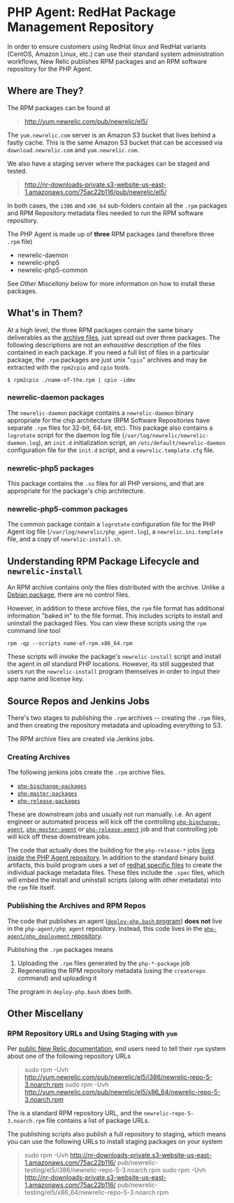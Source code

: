# PHP Agent: RedHat Package Management Repository

In order to ensure customers using RedHat linux and RedHat variants (CentOS,
Amazon Linux, etc.) can use their standard system administration workflows,
New Relic publishes RPM packages and an RPM software repository for the PHP
Agent.

## Where are They?

The RPM packages can be found at

> http://yum.newrelic.com/pub/newrelic/el5/

The `yum.newrelic.com` server is an Amazon S3 bucket that lives behind a
fastly cache.  This is the same Amazon S3 bucket that can be accessed via
`download.newrelic.com` and `yum.newrelic.com`.

We also have a staging server where the packages can be staged and tested.

> http://nr-downloads-private.s3-website-us-east-1.amazonaws.com/75ac22b116/pub/newrelic/el5/

In both cases, the `i386` and `x86_64` sub-folders contain all the `.rpm`
packages and RPM Repository metadata files needed to run the RPM software
repository.

The PHP Agent is made up of **three** RPM packages (and therefore three
`.rpm` file)

- newrelic-daemon
- newrelic-php5
- newrelic-php5-common

See _Other Miscellany_ below for more information on how to install these
packages.

## What's in Them?

At a high level, the three RPM packages contain the same binary deliverables
as the
[archive files](https://source.datanerd.us/astorm/php_agent/blob/packaging-docs/docs/packaging/archive.md),
just spread out over three packages.  The following
descriptions are not an _exhaustive_ description of the files contained in
each package.  If you need a full list of files in a particular package, the
`.rpm` packages are just unix "`cpio`" archives and may be extracted with the
`rpm2cpio` and `cpio` tools.

    $ rpm2cpio ./name-of-the.rpm | cpio -idmv

### newrelic-daemon packages

The `newrelic-daemon` package contains a `newrelic-daemon` binary appropriate
for the chip architecture (RPM Software Repositories have separate `.rpm`
files for 32-bit, 64-bit, etc).  This package also contains a `logrotate`
script for the daemon log file (`/var/log/newrelic/newrelic-daemon.log`), an
`init.d` initialization script, an `/etc/default/newrelic-daemon`
configuration file for the `init.d` script, and a `newrelic.template.cfg`
file.

### newrelic-php5 packages

This package contains the `.so` files for all PHP versions, and that are
appropriate for the package's chip architecture.

### newrelic-php5-common packages

The common package contain a `logrotate` configuration file for the PHP Agent
log file (`/var/log/newrelic/php_agent.log`), a `newrelic.ini.template` file,
and a copy of `newrelic-install.sh`.

## Understanding RPM Package Lifecycle and `newrelic-install`

An RPM archive contains _only_ the files distributed with the archive.
Unlike a
[Debian package](https://source.datanerd.us/astorm/php_agent/blob/packaging-docs/docs/packaging/debian.md),
there are no control files.

However, in addition to these archive files, the `rpm` file format has
additional information "baked in" to the file format.  This includes scripts
to install and uninstall the packaged files.  You can view these scripts
using the `rpm` command line tool

    rpm -qp --scripts name-of-rpm.x86_64.rpm

These scripts will invoke the package's `newrelic-install` script and install
the agent in _all_ standard PHP locations.  However, its still suggested that
users run the `newrelic-install` program themselves in order to input their
app name and license key.

## Source Repos and Jenkins Jobs

There's two stages to publishing the `.rpm` archives -- creating the `.rpm`
files, and then creating the repository metadata and uploading everything to
S3.

The RPM archive files are created via Jenkins jobs.

### Creating Archives

The following jenkins jobs create the `.rpm` archive files.

- [`php-bigchange-packages`](https://phpagent-build.pdx.vm.datanerd.us/view/All/job/php-bigchange-packages/)
- [`php-master-packages`](https://phpagent-build.pdx.vm.datanerd.us/view/All/job/php-master-packages/)
- [`php-release-packages`](https://phpagent-build.pdx.vm.datanerd.us/view/All/job/php-release-packages/)

These are downstream jobs and usually not run manually.  i.e. An agent
engineer or automated process will kick off the controlling
[`php-bigchange-agent`](https://phpagent-build.pdx.vm.datanerd.us/view/All/job/php-bigchange-agent),
[`php-master-agent`](https://phpagent-build.pdx.vm.datanerd.us/view/All/job/php-master-agent)
or
[`php-release-agent`](https://phpagent-build.pdx.vm.datanerd.us/view/All/job/php-master-agent)
job and that controlling job will kick off these downstream jobs.

The code that actually does the building for the `php-release-*` jobs
[lives inside the PHP Agent repository](https://source.datanerd.us/astorm/php_agent/blob/packaging-docs/hudson/package.sh).
In addition to the standard binary build artifacts, this
build program uses a set of
[redhat specific files](https://source.datanerd.us/php-agent/php_agent/tree/master/packaging/redhat)
to create the individual package metadata files.  These files include
the `.spec` files, which will embed the install and uninstall scripts (along
with other metadata) into the `rpm` file itself.

### Publishing the Archives and RPM Repos

The code that publishes an agent ([`deploy-php.bash` program](https://source.datanerd.us/php-agent/php_deployment/blob/master/deploy-php.bash))
**does not** live in the `php-agent/php_agent` repository.
Instead, this code lives in the
[`php-agent/php_deployment` repository](https://source.datanerd.us/php-agent/php_deployment).

Publishing the `.rpm` packages means

1. Uploading the `.rpm` files generated by the `php-*-package` job
2. Regenerating the RPM repository metadata (using the `createrepo` command)
and uploading it

The program in `deploy-php.bash` does both.

## Other Miscellany

### RPM Repository URLs and Using Staging with `yum`

Per [public New Relic documentation](https://docs.newrelic.com/docs/agents/php-agent/installation/php-agent-installation-aws-linux-redhat-centos),
end users need to tell their `rpm` system about one of the following repository URLs

> sudo rpm -Uvh
> http://yum.newrelic.com/pub/newrelic/el5/i386/newrelic-repo-5-3.noarch.rpm
> sudo rpm -Uvh
> http://yum.newrelic.com/pub/newrelic/el5/x86_64/newrelic-repo-5-3.noarch.rpm

The is a standard RPM repository URL, and the `newrelic-repo-5-3.noarch.rpm`
file contains a list of package URLs.

The publishing scripts also publish a full repository to staging, which means
you can use the following URLs to install staging packages on your system

> sudo rpm -Uvh
> http://nr-downloads-private.s3-website-us-east-1.amazonaws.com/75ac22b116/
> pub/newrelic-testing/el5/i386/newrelic-repo-5-3.noarch.rpm
> sudo rpm -Uvh
> http://nr-downloads-private.s3-website-us-east-1.amazonaws.com/75ac22b116/
> pub/newrelic-testing/el5/x86_64/newrelic-repo-5-3.noarch.rpm

